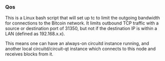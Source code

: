 ### Qos ###

This is a Linux bash script that will set up tc to limit the outgoing bandwidth for connections to the Bitcoin network. It limits outbound TCP traffic with a source or destination port of 31350, but not if the destination IP is within a LAN (defined as 192.168.x.x).

This means one can have an always-on circuitd instance running, and another local circuitd/circuit-qt instance which connects to this node and receives blocks from it.

